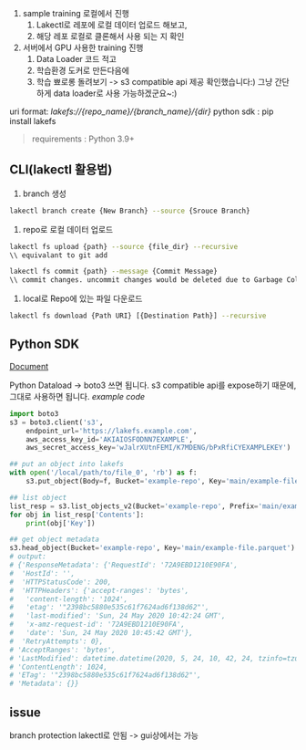 1. sample training 로컬에서 진행
	1. Lakectl로 레포에 로컬 데이터 업로드 해보고,
	2. 해당 레포 로컬로 클론해서 사용 되는 지 확인
2. 서버에서 GPU 사용한 training 진행
	1. Data Loader 코드 적고
	2. 학습환경 도커로 만든다음에
	3. 학습 뾰로롱 돌려보기 -> s3 compatible api 제공 확인했습니다:) 그냥 간단하게 data loader로 사용 가능하겠군요~:)


uri format: _lakefs://{repo_name}/{branch_name}/{dir}_
python sdk : pip install lakefs
> requirements : Python 3.9+



## CLI(lakectl 활용법)

1. branch 생성
~~~bash
lakectl branch create {New Branch} --source {Srouce Branch}
~~~
1. repo로 로컬 데이터 업로드
~~~bash
lakectl fs upload {path} --source {file_dir} --recursive
\\ equivalant to git add
~~~
~~~bash
lakectl fs commit {path} --message {Commit Message}
\\ commit changes. uncommit changes would be deleted due to Garbage Collection [Document link](https://docs.lakefs.io/howto/garbage-collection/gc.html)
~~~
1. local로 Repo에 있는 파일 다운로드
~~~bash
lakectl fs download {Path URI} [{Destination Path}] --recursive
~~~

## Python SDK
[Document](https://pydocs-lakefs.lakefs.io/index.html)

Python Dataload -> boto3 쓰면 됩니다.
s3 compatible api를 expose하기 때문에, 그대로 사용하면 됩니다.
_example code_
~~~python
import boto3
s3 = boto3.client('s3',
    endpoint_url='https://lakefs.example.com',
    aws_access_key_id='AKIAIOSFODNN7EXAMPLE',
    aws_secret_access_key='wJalrXUtnFEMI/K7MDENG/bPxRfiCYEXAMPLEKEY')

## put an object into lakefs
with open('/local/path/to/file_0', 'rb') as f:
    s3.put_object(Body=f, Bucket='example-repo', Key='main/example-file.parquet')

## list object
list_resp = s3.list_objects_v2(Bucket='example-repo', Prefix='main/example-prefix')
for obj in list_resp['Contents']:
    print(obj['Key'])

## get object metadata
s3.head_object(Bucket='example-repo', Key='main/example-file.parquet')
# output:
# {'ResponseMetadata': {'RequestId': '72A9EBD1210E90FA',
#  'HostId': '',
#  'HTTPStatusCode': 200,
#  'HTTPHeaders': {'accept-ranges': 'bytes',
#   'content-length': '1024',
#   'etag': '"2398bc5880e535c61f7624ad6f138d62"',
#   'last-modified': 'Sun, 24 May 2020 10:42:24 GMT',
#   'x-amz-request-id': '72A9EBD1210E90FA',
#   'date': 'Sun, 24 May 2020 10:45:42 GMT'},
#  'RetryAttempts': 0},
# 'AcceptRanges': 'bytes',
# 'LastModified': datetime.datetime(2020, 5, 24, 10, 42, 24, tzinfo=tzutc()),
# 'ContentLength': 1024,
# 'ETag': '"2398bc5880e535c61f7624ad6f138d62"',
# 'Metadata': {}}

~~~

## issue
branch protection lakectl로 안됨 -> gui상에서는 가능

